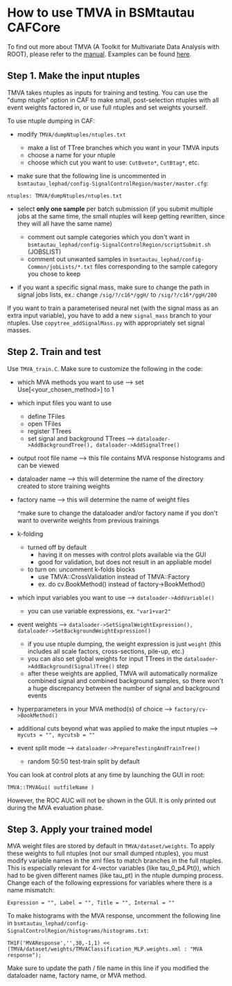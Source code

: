 How to use TMVA in BSMtautau CAFCore
====================================

To find out more about TMVA (A Toolkit for Multivariate Data Analysis with ROOT), please refer to the [manual](https://root.cern.ch/guides/tmva-manual). Examples can be found [here](https://root.cern.ch/doc/v610/group__tutorial__tmva.html).



Step 1. Make the input ntuples
------------------------------ 

TMVA takes ntuples as inputs for training and testing. You can use the "dump ntuple" option in CAF to make small, post-selection ntuples with all event weights factored in, or use full ntuples and set weights yourself.

To use ntuple dumping in CAF:

- modify `TMVA/dumpNtuples/ntuples.txt`
	- make a list of TTree branches which you want in your TMVA inputs
	- choose a name for your ntuple
	- choose which cut you want to use: `CutBveto*`, `CutBtag*`, etc.

- make sure that the following line is uncommented in `bsmtautau_lephad/config-SignalControlRegion/master/master.cfg`:
``` 
ntuples: TMVA/dumpNtuples/ntuples.txt
```

- select **only one sample** per batch submission (if you submit multiple jobs at the same time, the small ntuples will keep getting rewritten, since they will all have the same name)
	- comment out sample categories which you don't want in `bsmtautau_lephad/config-SignalControlRegion/scriptSubmit.sh` (JOBSLIST)
	- comment out unwanted samples in `bsmtautau_lephad/config-Common/jobLists/*.txt` files corresponding to the sample category you chose to keep

- if you want a specific signal mass, make sure to change the path in signal jobs lists, ex.: change `/sig/?/c16*/ggH/` to `/sig/?/c16*/ggH/200` 


If you want to train a parameterised neural net (with the signal mass as an extra input variable), you have to add a new `signal_mass` branch to your ntuples. Use `copytree_addSignalMass.py` with appropriately set signal masses.




Step 2. Train and test
----------------------

Use `TMVA_train.C`. Make sure to customize the following in the code:

- which MVA methods you want to use --> set Use[<your_chosen_method>] to 1

- which input files you want to use
	- define TFiles
	- open TFiles
	- register TTrees
	- set signal and background TTrees --> `dataloader->AddBackgroundTree(), dataloader->AddSignalTree()`

- output root file name --> this file contains MVA response histograms and can be viewed 

- dataloader name --> this will determine the name of the directory created to store training weights

- factory name --> this will determine the name of weight files 

   ^make sure to change the dataloader and/or factory name if you don't want to overwrite weights from previous trainings

- k-folding
	- turned off by default 
		- having it on messes with control plots available via the GUI
		- good for validation, but does not result in an appliable model
	- to turn on: uncomment k-folds blocks
		- use TMVA::CrossValidation instead of TMVA::Factory
		- ex. do cv.BookMethod() instead of factory->BookMethod()

- which input variables you want to use --> `dataloader->AddVariable()`
	- you can use variable expressions, ex. `"var1+var2"`

- event weights --> `dataloader->SetSignalWeightExpression(), dataloader->SetBackgroundWeightExpression()`
	- if you use ntuple dumping, the weight expression is just `weight` (this includes all scale factors, cross-sections, pile-up, etc.)
	- you can also set global weights for input TTrees in the `dataloader->AddBackground(Signal)Tree()` step
	- after these weights are applied, TMVA will automatically normalize combined signal and combined background samples, so there won't a huge discrepancy between the number of signal and background events

- hyperparameters in your MVA method(s) of choice --> `factory/cv->BookMethod()`

- additional cuts beyond what was applied to make the input ntuples --> `mycuts = "", mycutsb = ""`

- event split mode --> `dataloader->PrepareTestingAndTrainTree()`
	- random 50:50 test-train split by default

You can look at control plots at any time by launching the GUI in root:

```
TMVA::TMVAGui( outfileName )
```

However, the ROC AUC will not be shown in the GUI. It is only printed out during the MVA evaluation phase. 


Step 3. Apply your trained model
--------------------------------

MVA weight files are stored by default in `TMVA/dataset/weights`. To apply these weights to full ntuples (not our small dumped ntuples), you must modify variable names in the xml files to match branches in the full ntuples. This is especially relevant for 4-vector variables (like tau_0_p4.Pt()), which had to be given different names (like tau_pt) in the ntuple dumping process. Change each of the following expressions for variables where there is a name mismatch: 

```
Expression = "", Label = "", Title = "", Internal = ""
```

To make histograms with the MVA response, uncomment the following line in `bsmtautau_lephad/config-SignalControlRegion/histograms/histograms.txt`:

```
TH1F('MVAResponse','',30,-1,1) << (TMVA/dataset/weights/TMVAClassification_MLP.weights.xml : "MVA response");
```

Make sure to update the path / file name in this line if you modified the dataloader name, factory name, or MVA method.

